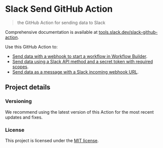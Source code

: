 # Slack Send GitHub Action

> the GitHub Action for sending data to Slack

Comprehensive documentation is available at [tools.slack.dev/slack-github-action](https://tools.slack.dev/slack-github-action).

Use this GitHub Action to:

- [Send data with a webhook to start a workflow in Workflow Builder](https://tools.slack.dev/slack-github-action/sending-techniques/sending-data-webhook-slack-workflow).
- [Send data using a Slack API method and a secret token with required scopes](https://tools.slack.dev/slack-github-action/sending-techniques/sending-data-slack-api-method/).
- [Send data as a message with a Slack incoming webhook URL](https://tools.slack.dev/slack-github-action/sending-techniques/sending-data-slack-incoming-webhook/).

## Project details

### Versioning

We recommend using the latest version of this Action for the most recent updates and fixes.

### License

This project is licensed under the [MIT license](LICENSE).